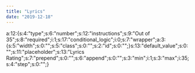 ```yaml
---
title: "Lyrics"
date: "2019-12-18"
---
```


a:12:{s:4:"type";s:6:"number";s:12:"instructions";s:9:"Out of 35";s:8:"required";i:1;s:17:"conditional\_logic";i:0;s:7:"wrapper";a:3:{s:5:"width";s:0:"";s:5:"class";s:0:"";s:2:"id";s:0:"";}s:13:"default\_value";s:0:"";s:11:"placeholder";s:13:"Lyrics Rating";s:7:"prepend";s:0:"";s:6:"append";s:0:"";s:3:"min";i:1;s:3:"max";i:35;s:4:"step";s:0:"";}

